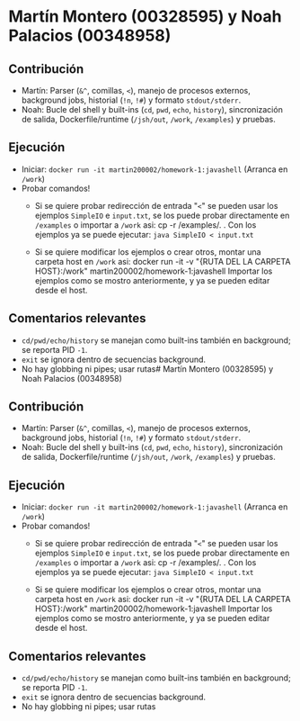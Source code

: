 # Martín Montero (00328595) y Noah Palacios (00348958)

## Contribución
- Martín: Parser (`&^`, comillas, `<`), manejo de procesos externos, background jobs, historial (`!n`, `!#`) y formato `stdout/stderr`.
- Noah: Bucle del shell y built-ins (`cd`, `pwd`, `echo`, `history`), sincronización de salida, Dockerfile/runtime (`/jsh/out`, `/work`, `/examples`) y pruebas.

## Ejecución
- Iniciar: `docker run -it martin200002/homework-1:javashell`
  (Arranca en `/work`)
- Probar comandos!
    - Si se quiere probar redirección de entrada "`<`" se pueden usar los ejemplos `SimpleIO` e `input.txt`, se los puede probar directamente en `/examples` o importar a `/work` asi:
        cp -r /examples/. .
     Con los ejemplos ya se puede ejecutar: `java SimpleIO < input.txt`

    - Si se quiere modificar los ejemplos o crear otros, montar una carpeta host en `/work` asi:
        docker run -it -v "{RUTA DEL LA CARPETA HOST}:/work" martin200002/homework-1:javashell
     Importar los ejemplos como se mostro anteriormente, y ya se pueden editar desde el host.

## Comentarios relevantes
- `cd/pwd/echo/history` se manejan como built-ins también en background; se reporta PID `-1`.
- `exit` se ignora dentro de secuencias background.
- No hay globbing ni pipes; usar rutas# Martín Montero (00328595) y Noah Palacios (00348958)

## Contribución
- Martín: Parser (`&^`, comillas, `<`), manejo de procesos externos, background jobs, historial (`!n`, `!#`) y formato `stdout/stderr`.
- Noah: Bucle del shell y built-ins (`cd`, `pwd`, `echo`, `history`), sincronización de salida, Dockerfile/runtime (`/jsh/out`, `/work`, `/examples`) y pruebas.

## Ejecución
- Iniciar: `docker run -it martin200002/homework-1:javashell`
  (Arranca en `/work`)
- Probar comandos!
    - Si se quiere probar redirección de entrada "`<`" se pueden usar los ejemplos `SimpleIO` e `input.txt`, se los puede probar directamente en `/examples` o importar a `/work` asi:
        cp -r /examples/. .
     Con los ejemplos ya se puede ejecutar: `java SimpleIO < input.txt`

    - Si se quiere modificar los ejemplos o crear otros, montar una carpeta host en `/work` asi:
        docker run -it -v "{RUTA DEL LA CARPETA HOST}:/work" martin200002/homework-1:javashell
     Importar los ejemplos como se mostro anteriormente, y ya se pueden editar desde el host.

## Comentarios relevantes
- `cd/pwd/echo/history` se manejan como built-ins también en background; se reporta PID `-1`.
- `exit` se ignora dentro de secuencias background.
- No hay globbing ni pipes; usar rutas